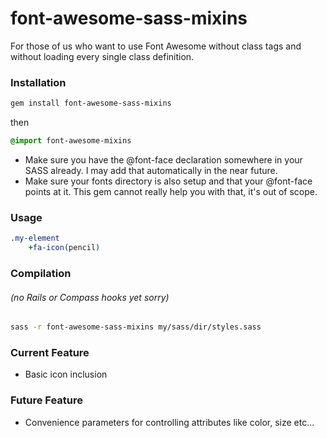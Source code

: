 # font-awesome-sass-mixins
For those of us who want to use Font Awesome without class tags and without loading every single class definition.


### Installation

```bash
gem install font-awesome-sass-mixins
```
then

```sass
@import font-awesome-mixins
```

- Make sure you have the @font-face declaration somewhere in your SASS already. I may add that automatically in the near future.
- Make sure your fonts directory is also setup and that your @font-face points at it. This gem cannot really help you with that, it's out of scope.

### Usage

```sass
.my-element
	+fa-icon(pencil)
```

### Compilation
###### (no Rails or Compass hooks yet sorry)

```bash
sass -r font-awesome-sass-mixins my/sass/dir/styles.sass
```

### Current Feature

- Basic icon inclusion

### Future Feature

- Convenience parameters for controlling attributes like color, size etc...

